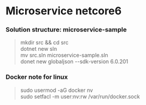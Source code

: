 # Microservice netcore6

### Solution structure: **microservice-sample**  

> mkdir src && cd src  
> dotnet new sln  
> mv src.sln microservice-sample.sln  
> donet new globaljson --sdk-version 6.0.201 

### Docker note for linux  
> sudo usermod -aG docker nv  
> sudo setfacl -m user:nv:rw /var/run/docker.sock  